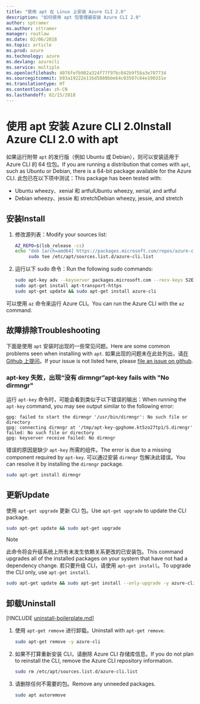 ```yaml
---
title: "使用 apt 在 Linux 上安装 Azure CLI 2.0"
description: "如何使用 apt 包管理器安装 Azure CLI 2.0"
author: sptramer
ms.author: sttramer
manager: routlaw
ms.date: 02/06/2018
ms.topic: article
ms.prod: azure
ms.technology: azure
ms.devlang: azurecli
ms.service: multiple
ms.openlocfilehash: 4076fefb902a324f77f97bc042b9f5ba3e787734
ms.sourcegitcommit: b93a19222e116d5880bbe64c03507c64e190331e
ms.translationtype: HT
ms.contentlocale: zh-CN
ms.lasthandoff: 02/15/2018
---
```

# <a name="install-azure-cli-20-with-apt"></a><span data-ttu-id="9f330-103">使用 apt 安装 Azure CLI 2.0</span><span class="sxs-lookup"><span data-stu-id="9f330-103">Install Azure CLI 2.0 with apt</span></span>

<span data-ttu-id="9f330-104">如果运行附带 `apt` 的发行版（例如 Ubuntu 或 Debian），则可以安装适用于 Azure CLI 的 64 位包。</span><span class="sxs-lookup"><span data-stu-id="9f330-104">If you are running a distribution that comes with `apt`, such as Ubuntu or Debian, there is a 64-bit package available for the Azure CLI.</span></span> <span data-ttu-id="9f330-105">此包已在以下项中测试：</span><span class="sxs-lookup"><span data-stu-id="9f330-105">This package has been tested with:</span></span>

* <span data-ttu-id="9f330-106">Ubuntu wheezy、xenial 和 artful</span><span class="sxs-lookup"><span data-stu-id="9f330-106">Ubuntu wheezy, xenial, and artful</span></span>
* <span data-ttu-id="9f330-107">Debian wheezy、jessie 和 stretch</span><span class="sxs-lookup"><span data-stu-id="9f330-107">Debian wheezy, jessie, and stretch</span></span>

## <a name="install"></a><span data-ttu-id="9f330-108">安装</span><span class="sxs-lookup"><span data-stu-id="9f330-108">Install</span></span>

1. <span data-ttu-id="9f330-109">修改源列表：</span><span class="sxs-lookup"><span data-stu-id="9f330-109">Modify your sources list:</span></span>

     ```bash
     AZ_REPO=$(lsb_release -cs)
     echo "deb [arch=amd64] https://packages.microsoft.com/repos/azure-cli/ $AZ_REPO main" | \
          sudo tee /etc/apt/sources.list.d/azure-cli.list
     ```

2. <span data-ttu-id="9f330-110">运行以下 sudo 命令：</span><span class="sxs-lookup"><span data-stu-id="9f330-110">Run the following sudo commands:</span></span>

   ```bash
   sudo apt-key adv --keyserver packages.microsoft.com --recv-keys 52E16F86FEE04B979B07E28DB02C46DF417A0893
   sudo apt-get install apt-transport-https
   sudo apt-get update && sudo apt-get install azure-cli
   ```

<span data-ttu-id="9f330-111">可以使用 `az` 命令来运行 Azure CLI。</span><span class="sxs-lookup"><span data-stu-id="9f330-111">You can run the Azure CLI with the `az` command.</span></span>

## <a name="troubleshooting"></a><span data-ttu-id="9f330-112">故障排除</span><span class="sxs-lookup"><span data-stu-id="9f330-112">Troubleshooting</span></span>

<span data-ttu-id="9f330-113">下面是使用 `apt` 安装时出现的一些常见问题。</span><span class="sxs-lookup"><span data-stu-id="9f330-113">Here are some common problems seen when installing with `apt`.</span></span> <span data-ttu-id="9f330-114">如果出现的问题未在此处列出，请[在 Github 上提问](https://github.com/Azure/azure-cli/issues)。</span><span class="sxs-lookup"><span data-stu-id="9f330-114">If your issue is not listed here, please [file an issue on github](https://github.com/Azure/azure-cli/issues).</span></span>

### <a name="apt-key-fails-with-no-dirmngr"></a><span data-ttu-id="9f330-115">apt-key 失败，出现“没有 dirmngr”</span><span class="sxs-lookup"><span data-stu-id="9f330-115">apt-key fails with "No dirmngr"</span></span>

<span data-ttu-id="9f330-116">运行 `apt-key` 命令时，可能会看到类似于以下错误的输出：</span><span class="sxs-lookup"><span data-stu-id="9f330-116">When running the `apt-key` command, you may see output similar to the following error:</span></span>

```output
gpg: failed to start the dirmngr '/usr/bin/dirmngr': No such file or directory
gpg: connecting dirmngr at '/tmp/apt-key-gpghome.kt5zo27tp1/S.dirmngr' failed: No such file or directory
gpg: keyserver receive failed: No dirmngr
```

<span data-ttu-id="9f330-117">错误的原因是缺少 `apt-key` 所需的组件。</span><span class="sxs-lookup"><span data-stu-id="9f330-117">The error is due to a missing component required by `apt-key`.</span></span> <span data-ttu-id="9f330-118">可以通过安装 `dirmngr` 包解决此错误。</span><span class="sxs-lookup"><span data-stu-id="9f330-118">You can resolve it by installing the `dirmngr` package.</span></span>

```bash
sudo apt-get install dirmngr
```

## <a name="update"></a><span data-ttu-id="9f330-119">更新</span><span class="sxs-lookup"><span data-stu-id="9f330-119">Update</span></span>

<span data-ttu-id="9f330-120">使用 `apt-get upgrade` 更新 CLI 包。</span><span class="sxs-lookup"><span data-stu-id="9f330-120">Use `apt-get upgrade` to update the CLI package.</span></span>

   ```bash
   sudo apt-get update && sudo apt-get upgrade
   ```

> [!NOTE]
> <span data-ttu-id="9f330-121">此命令将会升级系统上所有未发生依赖关系更改的已安装包。</span><span class="sxs-lookup"><span data-stu-id="9f330-121">This command upgrades all of the installed packages on your system that have not had a dependency change.</span></span>
> <span data-ttu-id="9f330-122">若只要升级 CLI，请使用 `apt-get install`。</span><span class="sxs-lookup"><span data-stu-id="9f330-122">To upgrade the CLI only, use `apt-get install`.</span></span>
> ```bash
> sudo apt-get update && sudo apt-get install --only-upgrade -y azure-cli
> ```

## <a name="uninstall"></a><span data-ttu-id="9f330-123">卸载</span><span class="sxs-lookup"><span data-stu-id="9f330-123">Uninstall</span></span>

[!INCLUDE [uninstall-boilerplate.md](includes/uninstall-boilerplate.md)]

1. <span data-ttu-id="9f330-124">使用 `apt-get remove` 进行卸载。</span><span class="sxs-lookup"><span data-stu-id="9f330-124">Uninstall with `apt-get remove`.</span></span>

    ```bash
    sudo apt-get remove -y azure-cli
    ```

2. <span data-ttu-id="9f330-125">如果不打算重新安装 CLI，请删除 Azure CLI 存储库信息。</span><span class="sxs-lookup"><span data-stu-id="9f330-125">If you do not plan to reinstall the CLI, remove the Azure CLI repository information.</span></span>

   ```bash
   sudo rm /etc/apt/sources.list.d/azure-cli.list
   ```

3. <span data-ttu-id="9f330-126">请删除任何不需要的包。</span><span class="sxs-lookup"><span data-stu-id="9f330-126">Remove any unneeded packages.</span></span>

   ```bash
   sudo apt autoremove
   ```
